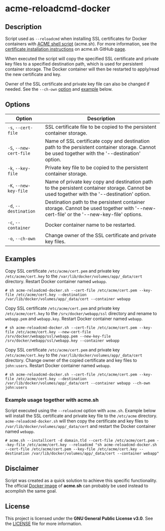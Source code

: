 # acme-reloadcmd-docker

## Description
Script used as `--reloadcmd` when installing SSL certificates for Docker containers with [ACME shell script](https://github.com/Neilpang/acme.sh) (acme.sh). For more information, see the [certificate installation instructions](https://github.com/Neilpang/acme.sh#3-install-the-cert-to-apachenginx-etc) on acme.sh GitHub [page](https://github.com/Neilpang/acme.sh).

When executed the script will copy the specified SSL certificate and private key files to a specified destination path, which is used for persistent container storage. The Docker container will then be restarted to apply/read the new certificate and key.

Owner of the SSL certificate and private key file can also be changed if needed. See the `--ch-own` [option](README.md#options) and [example](README.md#examples) below.

## Options
| **Option** | **Description** |
| --- | --- |
| `-s`, `--cert-file`     | SSL certificate file to be copied to the persistent container storage. |
| `-S`, `--new-cert-file` | Name of SSL certificate copy and destination path to the persistent container storage. Cannot be used together with the '--destination' option. |
| `-k`, `--key-file`      | Private key file to be copied to the persistent container storage.     |
| `-K`, `--new-key-file`  | Name of private key copy and destination path to the persistent container storage. Cannot be used together with the '--destination' option.     |
| `-d`, `--destination`   | Destination path to the persistent container storage. Cannot be used together with '--new-cert-file' or the '--new-key-file' options.           |
| `-c`, `--container`     | Docker container name to be restarted.                                 |
| `-o`, `--ch-own`        | Change owner of the SSL certificate and private key files.             |

## Examples
Copy SSL certificate `/etc/acme/cert.pem` and private key `/etc/acme/cert.key` to the `/var/lib/docker/volumes/app/_data/cert` directory. Restart Docker container named `webapp`.

```
# sh acme-reloadcmd-docker.sh --cert-file /etc/acme/cert.pem --key-file /etc/acme/cert.key --destination /var/lib/docker/volumes/app/_data/cert --container webapp
```

Copy SSL certificate `/etc/acme/cert.pem` and private key `/etc/acme/cert.key` to the `/srv/docker/webapp/ssl` directory and rename to `webapp.pem` and `webapp.key`. Restart Docker container named `webapp`.

```
# sh acme-reloadcmd-docker.sh --cert-file /etc/acme/cert.pem --key-file /etc/acme/cert.key --new-cert-file /srv/docker/webapp/ssl/webapp.pem --new-key-file /srv/docker/webapp/ssl/webapp.key --container webapp
```

Copy SSL certificate `/etc/acme/cert.pem` and private key `/etc/acme/cert.key` to the `/var/lib/docker/volumes/app/_data/cert` directory. Change owner of the copied certificate and key files to `john:users`. Restart Docker container named `webapp`.

```
# sh acme-reloadcmd-docker.sh --cert-file /etc/acme/cert.pem --key-file /etc/acme/cert.key --destination /var/lib/docker/volumes/app/_data/cert --container webapp --ch-own john:users
```

### Example usage together with acme.sh
Script executed using the `--reloadcmd` option  with `acme.sh`. Example below will install the SSL certificate and private key file to the `/etc/acme` directory. `acme-reloadcmd-docker.sh` will then copy the certificate and key files to `/var/lib/docker/volumes/app/_data/cert` and restart the Docker container named `webapp`.

```
# acme.sh --installcert -d domain.tld --cert-file /etc/acme/cert.pem --key-file /etc/acme/cert.key --reloadcmd "sh acme-reloadcmd-docker.sh --cert-file /etc/acme/cert.pem --key-file /etc/acme/cert.key --destination /var/lib/docker/volumes/app/_data/cert --container webapp"
```

## Disclaimer
Script was created as a quick solution to achieve this specific functionality. The official [Docker image](https://github.com/Neilpang/acme.sh/wiki/Run-acme.sh-in-docker) of **acme.sh** can probably be used instead to acomplish the same goal.

## License
This project is licensed under the **GNU General Public License v3.0**. See the [LICENSE](LICENSE) file for more information.
